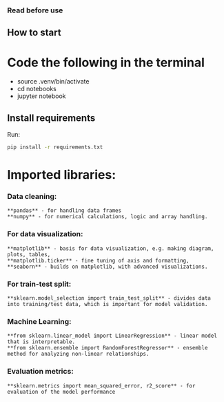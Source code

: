### Read before use

## How to start

# Code the following in the terminal 
- source .venv/bin/activate
- cd notebooks
- jupyter notebook

## Install requirements
Run:
```bash
pip install -r requirements.txt
```

# Imported libraries: 
### Data cleaning:
    **pandas** - for handling data frames
    **numpy** - for numerical calculations, logic and array handling. 
### For data visualization: 
    **matplotlib** - basis for data visualization, e.g. making diagram, plots, tables,
    **matplotlib.ticker** - fine tuning of axis and formatting,
    **seaborn** - builds on matplotlib, with advanced visualizations.
### For train-test split:
    **sklearn.model_selection import train_test_split** - divides data into training/test data, which is important for model validation.

### Machine Learning:
    **from sklearn.linear_model import LinearRegression** - linear model that is interpretable.
    **from sklearn.ensemble import RandomForestRegressor** - ensemble method for analyzing non-linear relationships.

### Evaluation metrics:
    **sklearn.metrics import mean_squared_error, r2_score** - for evaluation of the model performance